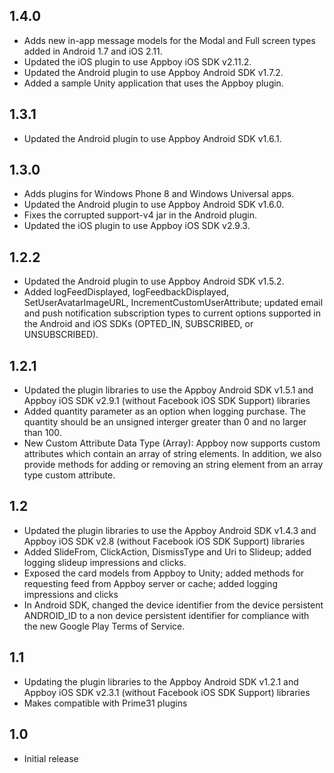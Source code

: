 ## 1.4.0
* Adds new in-app message models for the Modal and Full screen types added in Android 1.7 and iOS 2.11.
* Updated the iOS plugin to use Appboy iOS SDK v2.11.2.
* Updated the Android plugin to use Appboy Android SDK v1.7.2.
* Added a sample Unity application that uses the Appboy plugin.

## 1.3.1
* Updated the Android plugin to use Appboy Android SDK v1.6.1.

## 1.3.0
* Adds plugins for Windows Phone 8 and Windows Universal apps.
* Updated the Android plugin to use Appboy Android SDK v1.6.0.
* Fixes the corrupted support-v4 jar in the Android plugin.
* Updated the iOS plugin to use Appboy iOS SDK v2.9.3.

## 1.2.2
* Updated the Android plugin to use Appboy Android SDK v1.5.2.
* Added logFeedDisplayed, logFeedbackDisplayed, SetUserAvatarImageURL, IncrementCustomUserAttribute; updated email and push notification subscription types to current options supported in the Android and iOS SDKs (OPTED_IN, SUBSCRIBED, or UNSUBSCRIBED).

## 1.2.1
* Updated the plugin libraries to use the Appboy Android SDK v1.5.1 and Appboy iOS SDK v2.9.1 (without Facebook iOS SDK Support) libraries
* Added quantity parameter as an option when logging purchase. The quantity should be an unsigned interger greater than 0 and no larger than 100. 
* New Custom Attribute Data Type (Array): Appboy now supports custom attributes which contain an array of string elements. In addition, we also provide methods for adding or removing an string element from an array type custom attribute.

## 1.2
* Updated the plugin libraries to use the Appboy Android SDK v1.4.3 and Appboy iOS SDK v2.8 (without Facebook iOS SDK Support) libraries
* Added SlideFrom, ClickAction, DismissType and Uri to Slideup; added logging slideup impressions and clicks.
* Exposed the card models from Appboy to Unity; added methods for requesting feed from Appboy server or cache; added logging impressions and clicks
* In Android SDK, changed the device identifier from the device persistent ANDROID_ID to a non device persistent identifier for compliance with the new Google Play Terms of Service.

## 1.1
* Updating the plugin libraries to the Appboy Android SDK v1.2.1 and Appboy iOS SDK v2.3.1 (without Facebook iOS SDK Support) libraries 
* Makes compatible with Prime31 plugins

## 1.0
* Initial release
